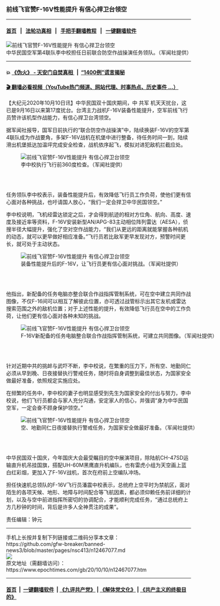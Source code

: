 ### 前线飞官赞F-16V性能提升 有信心捍卫台领空
------------------------

#### [首页](https://github.com/gfw-breaker/banned-news3/blob/master/README.md) &nbsp;&nbsp;|&nbsp;&nbsp; [法轮功真相](https://github.com/begood0513/basic/blob/master/README.md)  &nbsp;&nbsp;|&nbsp;&nbsp; [手把手翻墙教程](https://github.com/gfw-breaker/guides/wiki)  &nbsp;&nbsp;|&nbsp;&nbsp; [一键翻墙软件](https://github.com/gfw-breaker/nogfw/blob/master/README.md)  



<div><img alt="前线飞官赞F-16V性能提升 有信心捍卫台领空" class="attachment-djy_600_400 size-djy_600_400 wp-post-image" src="https://i.epochtimes.com/assets/uploads/2020/10/2010120044022378-600x400.jpg"/>
<div class="caption">
 中华民国空军第4联队李中校担任日前联合防空作战操演任务领队。（军闻社提供）
</div></div><hr/>

#### 💥 [《伪火》 - 天安门自焚真相 ](http://158.247.195.190:10000/videos/blog/weihuo.html)&nbsp; |&nbsp; [“1400例”谎言揭秘  ](http://158.247.195.190:10000/videos/blog/jiexi1400.html)

#### [ 🎬  翻墙必看视频（YouTube热门频道、网站代理、时事热点、历史事件 ...）](https://github.com/gfw-breaker/links/blob/master/banned.md)

<div><p>
 【大纪元2020年10月10日讯】中华民国双十国庆期间，中
 <ok href="https://www.epochtimes.com/gb/tag/%E5%85%B1%E5%86%9B.html">
  共军
 </ok>
 机天天扰台，这已是9月16日以来第17度扰台。台湾主力战机F-16V装备性能提升，空军前线飞行员赞许该机型作战能力，有信心捍卫台湾领空。
</p>
<p>
 据军闻社报导，国军日前执行的“联合防空作战操演”中，陆续换装F-16V的空军第4联队成为作战要角，多架F-16V战机在机堡中进行整备，待任务时间一到，陆续滑出机堡抵达加温坪完成安全检查，战机依序起飞，模拟对进犯敌机拦截应处。
</p>
<figure class="wp-caption aligncenter" id="attachment_12469406" style="width: 600px">
 <ok href="https://i.epochtimes.com/assets/uploads/2020/10/2010120045042378.jpg">
  <img alt="前线飞官赞F-16V性能提升 有信心捍卫台领空" class="size-large wp-image-12469406" src="https://i.epochtimes.com/assets/uploads/2020/10/2010120045042378-600x400.jpg" title="前线飞官赞F-16V性能提升 有信心捍卫台领空"/>
 </ok>
 <br/><figcaption class="wp-caption-text">
  李中校执行飞行前360度检查。（军闻社提供）
 </figcaption><br/>
</figure><br/>
<p>
 任务领队李中校表示，装备性能提升后，有效降低飞行员工作负荷，使他们更有信心面对各种挑战，也吁请国人放心，“我们一定会捍卫中华民国领空。”
</p>
<p>
 李中校说明，飞机经雷达锁定之后，才会得到航迹的相对方位角、航向、高度、速度及接近率等资料，F-16V安装新型AN/APG-83主动相位阵列雷达（AESA），侦搜半径大幅提升，强化了空对空作战能力，“我们从更远的距离就能掌握各种航机的动态，就可以更早做好相应准备。”飞行员若比敌军更早发现对方，预警时间更长，就可处于主动状态。
</p>
<figure class="wp-caption aligncenter" id="attachment_12469407" style="width: 600px">
 <ok href="https://i.epochtimes.com/assets/uploads/2020/10/2010120045502378.jpg">
  <img alt="前线飞官赞F-16V性能提升 有信心捍卫台领空" class="size-large wp-image-12469407" src="https://i.epochtimes.com/assets/uploads/2020/10/2010120045502378-600x400.jpg" title="前线飞官赞F-16V性能提升 有信心捍卫台领空"/>
 </ok>
 <br/><figcaption class="wp-caption-text">
  装备性能提升后的F-16V，让飞行员更有信心面对挑战。（军闻社提供）
 </figcaption><br/>
</figure><br/>
<p>
 他指出，新配备的任务电脑亦整合联合作战指挥管制系统，可在空中建立共同作战图像，不仅F-16间可以相互了解彼此位置，亦可透过战管标示出其它友机或雷达搜索范围之外的敌机位置；对于上述性能的提升，有效降低飞行员在空中的工作负荷，让他们更有信心面对各种未知的挑战。
</p>
<figure class="wp-caption aligncenter" id="attachment_12469409" style="width: 600px">
 <ok href="https://i.epochtimes.com/assets/uploads/2020/10/2010120046332378.jpg">
  <img alt="前线飞官赞F-16V性能提升 有信心捍卫台领空" class="size-large wp-image-12469409" src="https://i.epochtimes.com/assets/uploads/2020/10/2010120046332378-600x400.jpg" title="前线飞官赞F-16V性能提升 有信心捍卫台领空"/>
 </ok>
 <br/><figcaption class="wp-caption-text">
  F-16V新配备的任务电脑整合联合作战指挥管制系统，可建立共同图像。（军闻社提供）
 </figcaption><br/>
</figure><br/>
<p>
 针对近期中共的挑衅与武吓不断，李中校说，在繁重的压力下，所有空、地勤同仁必须从早到晚、日夜接替执行警戒任务，随时将自身调整到最佳状态，为国家安全做最好准备，依照规定实施应处。
</p>
<p>
 在频繁的任务中，李中校的妻子也明显感受到先生为国家安全的付出与努力，李中校说，他们飞行员都会与家人充分沟通，安定家人的信心，并强调“身为中华民国空军，一定会奋不顾身保护领空。”
</p>
<figure class="wp-caption aligncenter" id="attachment_12469410" style="width: 600px">
 <ok href="https://i.epochtimes.com/assets/uploads/2020/10/2010120047152378.jpg">
  <img alt="前线飞官赞F-16V性能提升 有信心捍卫台领空" class="size-large wp-image-12469410" src="https://i.epochtimes.com/assets/uploads/2020/10/2010120047152378-600x400.jpg" title="前线飞官赞F-16V性能提升 有信心捍卫台领空"/>
 </ok>
 <br/><figcaption class="wp-caption-text">
  空、地勤同仁日夜接替执行警戒任务，为国家安全做最好准备。（军闻社提供）
 </figcaption><br/>
</figure><br/>
<p>
 中华民国双十国庆，今年国庆大会最受瞩目的空中展演项目，除陆航CH-47SD运输直升机吊挂国旗，搭配UH-60M黑鹰直升机编队，也有雷虎小组为天空画上蓝白红彩烟，更加入了F-16V战机，首次在府前上空编队冲场。
</p>
<p>
 担任快速机总领队的F-16V飞行员潘震中校表示，总统府上空平时为禁航区，面对陌生的各项天候、地形、地障与时间配合等飞航因素，都必须仰赖任务前详细的计划，以及与空中前进指挥所密切的协调配合，才能顺利完成任务，“通过总统府上方几秒钟的时间，背后是许多人全神贯注的成果”。
</p>
<p>
 责任编辑：钟元
</p>
</div>
<hr/>
手机上长按并复制下列链接或二维码分享本文章：<br/>
https://github.com/gfw-breaker/banned-news3/blob/master/pages/nsc413/n12467077.md <br/>
<a href='https://github.com/gfw-breaker/banned-news3/blob/master/pages/nsc413/n12467077.md'><img src='https://github.com/gfw-breaker/banned-news3/blob/master/pages/nsc413/n12467077.md.png'/></a> <br/>
原文地址（需翻墙访问）：https://www.epochtimes.com/gb/20/10/10/n12467077.htm


------------------------
#### [首页](https://github.com/gfw-breaker/banned-news3/blob/master/README.md) &nbsp;|&nbsp; [一键翻墙软件](https://github.com/gfw-breaker/nogfw/blob/master/README.md) &nbsp;| [《九评共产党》](https://github.com/gfw-breaker/9ping.md/blob/master/README.md#九评之一评共产党是什么) | [《解体党文化》](https://github.com/gfw-breaker/jtdwh.md/blob/master/README.md) | [《共产主义的终极目的》](https://github.com/gfw-breaker/gczydzjmd.md/blob/master/README.md)


<img src='http://gfw-breaker.win/banned-news3/pages/nsc413/n12467077.md' width='0px' height='0px'/>